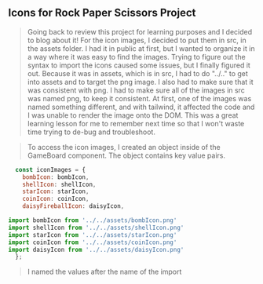 ## Icons for Rock Paper Scissors Project

> Going back to review this project for learning purposes and I decided to blog about it!
For the icon images, I decided to put them in src, in the assets folder. I had it in public at first, but I wanted to organize it in a way where it was easy to find the images. Trying to figure out the syntax to import the icons caused some issues, but I finally figured it out. Because it was in assets, which is in src, I had to do "../.." to get into assets and to target the png image. I also had to make sure that it was consistent with png. I had to make sure all of the images in src was named png, to keep it consistent. At first, one of the images was named something different, and with tailwind, it affected the code and I was unable to render the image onto the DOM. This was a great learning lesson for me to remember next time so that I won't waste time trying to de-bug and troubleshoot. 

> To access the icon images, I created an object inside of the GameBoard component. The object contains key value pairs. 
```js 
  const iconImages = {
    bombIcon: bombIcon,
    shellIcon: shellIcon,
    starIcon: starIcon,
    coinIcon: coinIcon,
    daisyFireballIcon: daisyIcon, 

import bombIcon from '../../assets/bombIcon.png'
import shellIcon from '../../assets/shellIcon.png'
import starIcon from '../../assets/starIcon.png'
import coinIcon from '../../assets/coinIcon.png'
import daisyIcon from '../../assets/daisyIcon.png'
  };
```

> I named the values after the name of the import